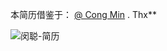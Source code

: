 本简历借鉴于： [@ Cong Min](https://github.com/mcc108/resume) . Thx**

![闵聪-简历](https://raw.githubusercontent.com/mcc108/resume/master/resume.jpg)
